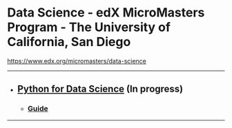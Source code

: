 # Data Science - edX MicroMasters Program - The University of California, San Diego
https://www.edx.org/micromasters/data-science

------------------------------------------------------------------------
* ## [Python for Data Science](https://github.com/samuel-sanches-BR/DataScience-UCSanDiego-edX/blob/SanDiegoPython/README.md) **(In progress)**
  * ### [Guide](https://www.edx.org/course/python-for-data-science)
------------------------------------------------------------------------
